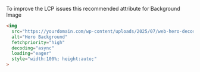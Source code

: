 To improve the LCP issues this recommended attribute for Background Image
```html
<img 
  src="https://yourdomain.com/wp-content/uploads/2025/07/web-hero-decorative.jpg" 
  alt="Hero Background"
  fetchpriority="high"
  decoding="async"
  loading="eager"
  style="width:100%; height:auto;"
>
```